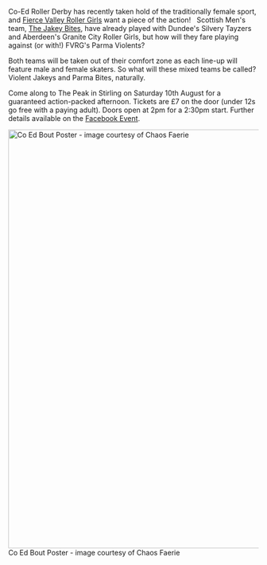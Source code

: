 <html><body><p>Co-Ed Roller Derby has recently taken hold of the traditionally female sport, and <a title="FVRG Facebook Page" href="https://www.facebook.com/FierceValleyRG" target="_blank">Fierce Valley Roller Girls</a> want a piece of the action!   Scottish Men's team, <a title="The Jakey Bites Facebook Page" href="https://www.facebook.com/TheJakeyBites" target="_blank">The Jakey Bites</a>, have already played with Dundee's Silvery Tayzers and Aberdeen's Granite City Roller Girls, but how will they fare playing against (or with!) FVRG's Parma Violents?

Both teams will be taken out of their comfort zone as each line-up will feature male and female skaters. So what will these mixed teams be called? Violent Jakeys and Parma Bites, naturally.

Come along to The Peak in Stirling on Saturday 10th August for a guaranteed action-packed afternoon. Tickets are £7 on the door (under 12s go free with a paying adult). Doors open at 2pm for a 2:30pm start. Further details available on the <a title="Facebook Event" href="https://www.facebook.com/FierceValleyRG?ref=hl#!/events/381912665243385/" target="_blank">Facebook Event</a>.

<a href="http://scottishrollerderbyblog.com/2013/07/bout-poster.jpg"><img class="size-full wp-image-2846" alt="Co Ed Bout Poster - image courtesy of Chaos Faerie" src="http://scottishrollerderbyblog.com/2013/07/bout-poster.jpg" width="595" height="842"></a> Co Ed Bout Poster - image courtesy of Chaos Faerie</p></body></html>

